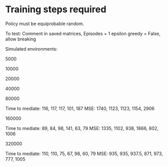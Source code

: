 # Training steps required

Policy must be equiprobable random.

To test:
Comment in saved matrices, 
Episodes = 1
epsilon greedy = False, 
allow breaking

Simulated environments:

5000






10000







20000








40000








80000

Time to mediate: 116, 117, 117, 101, 187
MSE: 1740, 1123, 1123, 1154, 2906

160000

Time to mediate: 89, 84, 98, 141, 63, 79
MSE: 1335, 1102, 938, 1866, 802, 1006

320000

Time to mediate: 110, 110, 75, 67, 98, 60, 79
MSE: 935, 935, 937.5, 871, 973, 777, 1005

